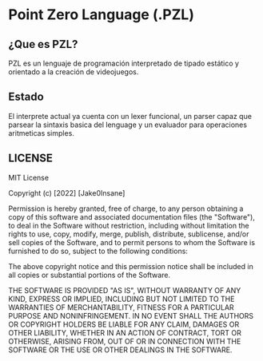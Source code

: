 # Point Zero Language (.PZL)

## ¿Que es PZL?
PZL es un lenguaje de programación interpretado de tipado estático y orientado a la creación de videojuegos.

## Estado
El interprete actual ya cuenta con un lexer funcional, un parser capaz que parsear la sintaxis basica del lenguage y un evaluador para operaciones aritmeticas simples.

## LICENSE
MIT License

Copyright (c) [2022] [Jake0Insane]

Permission is hereby granted, free of charge, to any person obtaining a copy
of this software and associated documentation files (the "Software"), to deal
in the Software without restriction, including without limitation the rights
to use, copy, modify, merge, publish, distribute, sublicense, and/or sell
copies of the Software, and to permit persons to whom the Software is
furnished to do so, subject to the following conditions:

The above copyright notice and this permission notice shall be included in all
copies or substantial portions of the Software.

THE SOFTWARE IS PROVIDED "AS IS", WITHOUT WARRANTY OF ANY KIND, EXPRESS OR
IMPLIED, INCLUDING BUT NOT LIMITED TO THE WARRANTIES OF MERCHANTABILITY,
FITNESS FOR A PARTICULAR PURPOSE AND NONINFRINGEMENT. IN NO EVENT SHALL THE
AUTHORS OR COPYRIGHT HOLDERS BE LIABLE FOR ANY CLAIM, DAMAGES OR OTHER
LIABILITY, WHETHER IN AN ACTION OF CONTRACT, TORT OR OTHERWISE, ARISING FROM,
OUT OF OR IN CONNECTION WITH THE SOFTWARE OR THE USE OR OTHER DEALINGS IN THE
SOFTWARE.
